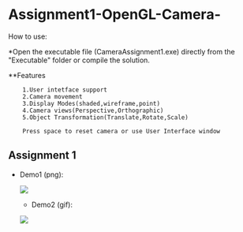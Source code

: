 # Assignment1-OpenGL-Camera-


How to use:

*Open the executable file (CameraAssignment1.exe) directly from the "Executable" folder or compile the solution.

**Features
       
        1.User intetface support
        2.Camera movement
        3.Display Modes(shaded,wireframe,point)
        4.Camera views(Perspective,Orthographic)
        5.Object Transformation(Translate,Rotate,Scale)

        Press space to reset camera or use User Interface window


## Assignment 1

- Demo1 (png):
 
  ![](https://i.imgur.com/sobaP9A.png)
  
  - Demo2 (gif):
 
  ![](https://i.imgur.com/LH3Kbh6.gif)
